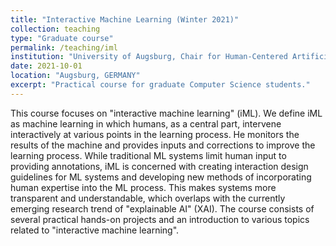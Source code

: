 ```yaml
---
title: "Interactive Machine Learning (Winter 2021)"
collection: teaching
type: "Graduate course"
permalink: /teaching/iml
institution: "University of Augsburg, Chair for Human-Centered Artificial Intelligence"
date: 2021-10-01
location: "Augsburg, GERMANY"
excerpt: "Practical course for graduate Computer Science students."
---
```


This course focuses on "interactive machine learning" (iML). We define iML as machine learning in which humans, as a central part, intervene interactively at various points in the learning process. He monitors the results of the machine and provides inputs and corrections to improve the learning process. While traditional ML systems limit human input to providing annotations, iML is concerned with creating interaction design guidelines for ML systems and developing new methods of incorporating human expertise into the ML process. This makes systems more transparent and understandable, which overlaps with the currently emerging research trend of "explainable AI" (XAI). The course consists of several practical hands-on projects and an introduction to various topics related to "interactive machine learning".
